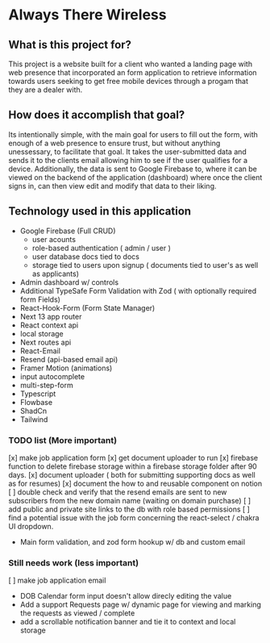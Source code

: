 # Always There Wireless

## What is this project for?
 This project is a website built for a client who wanted a landing page with web presence that incorporated an form application to retrieve information towards users seeking to get free mobile devices through a progam that they are a dealer with.  

 ## How does it accomplish that goal?
 Its intentionally simple, with the main goal for users to fill out the form, with enough of a web presence to ensure trust, but without anything unessessary, to facilitate that goal. It takes the user-submitted data and sends it to the clients email allowing him to see if the user qualifies for a device. Additionally, the data is sent to Google Firebase to, where it can be viewed on the backend of the application (dashboard) where once the client signs in, can then view edit and modify that data to their liking.

## Technology used in this application
- Google Firebase (Full CRUD)
    - user acounts
    - role-based authentication ( admin / user )
    - user database docs tied to docs
    - storage tied to users upon signup ( documents tied to user's as well as applicants)
- Admin dashboard w/ controls
- Additional TypeSafe Form Validation with Zod ( with optionally required form Fields)
- React-Hook-Form (Form State Manager)
- Next 13 app router
- React context api
- local storage
- Next routes api
- React-Email 
- Resend (api-based email api)
- Framer Motion (animations)
- input autocomplete
- multi-step-form
- Typescript
- Flowbase
- ShadCn
- Tailwind


### TODO list (More important)
[x] make job application form
[x] get document uploader to run
[x] firebase function to delete firebase storage within a firebase storage folder after 90 days.
[x] document uploader ( both for submitting supporting docs as well as for resumes)
[x] document the how to and reusable component on notion 
[ ] double check and verify that the resend emails are sent to new subscribers from the new  domain name (waiting on domain purchase)
[ ] add public and private site links to the db with role based permissions
[ ] find a potential issue with the job form concerning the react-select / chakra UI dropdown.
- Main form validation, and zod form hookup w/ db and custom email

### Still needs work (less important)
[ ] make job application email
- DOB Calendar form input doesn't allow direcly editing the value
- Add a support Requests page w/ dynamic page for viewing and marking the requests as viewed / complete
- add a scrollable notification banner and tie it to context and local storage
